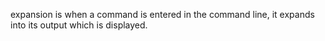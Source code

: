 expansion is when a command is entered in the command line, it expands into its output which is displayed.
